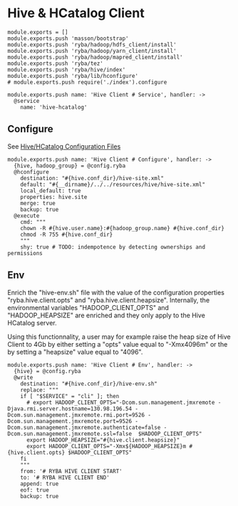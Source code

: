 
# Hive & HCatalog Client

    module.exports = []
    module.exports.push 'masson/bootstrap'
    module.exports.push 'ryba/hadoop/hdfs_client/install'
    module.exports.push 'ryba/hadoop/yarn_client/install'
    module.exports.push 'ryba/hadoop/mapred_client/install'
    module.exports.push 'ryba/tez'
    module.exports.push 'ryba/hive/index'
    module.exports.push 'ryba/lib/hconfigure'
    # module.exports.push require('./index').configure

    module.exports.push name: 'Hive Client # Service', handler: ->
      @service
        name: 'hive-hcatalog'

## Configure

See [Hive/HCatalog Configuration Files](http://docs.hortonworks.com/HDPDocuments/HDP1/HDP-1.3.2/bk_installing_manually_book/content/rpm-chap6-3.html)

    module.exports.push name: 'Hive Client # Configure', handler: ->
      {hive, hadoop_group} = @config.ryba
      @hconfigure
        destination: "#{hive.conf_dir}/hive-site.xml"
        default: "#{__dirname}/../../resources/hive/hive-site.xml"
        local_default: true
        properties: hive.site
        merge: true
        backup: true
      @execute
        cmd: """
        chown -R #{hive.user.name}:#{hadoop_group.name} #{hive.conf_dir}
        chmod -R 755 #{hive.conf_dir}
        """
        shy: true # TODO: indempotence by detecting ownerships and permissions 

## Env

Enrich the "hive-env.sh" file with the value of the configuration properties
"ryba.hive.client.opts" and "ryba.hive.client.heapsize". Internally, the
environmental variables "HADOOP_CLIENT_OPTS" and "HADOOP_HEAPSIZE" are enriched
and they only apply to the Hive HCatalog server.

Using this functionnality, a user may for example raise the heap size of Hive
Client to 4Gb by either setting a "opts" value equal to "-Xmx4096m" or the 
by setting a "heapsize" value equal to "4096".

    module.exports.push name: 'Hive Client # Env', handler: ->
      {hive} = @config.ryba
      @write
        destination: "#{hive.conf_dir}/hive-env.sh"
        replace: """
        if [ "$SERVICE" = "cli" ]; then
          # export HADOOP_CLIENT_OPTS="-Dcom.sun.management.jmxremote -Djava.rmi.server.hostname=130.98.196.54 -Dcom.sun.management.jmxremote.rmi.port=9526 -Dcom.sun.management.jmxremote.port=9526 -Dcom.sun.management.jmxremote.authenticate=false -Dcom.sun.management.jmxremote.ssl=false  $HADOOP_CLIENT_OPTS"
          export HADOOP_HEAPSIZE="#{hive.client.heapsize}"
          export HADOOP_CLIENT_OPTS="-Xmx${HADOOP_HEAPSIZE}m #{hive.client.opts} $HADOOP_CLIENT_OPTS"
        fi
        """
        from: '# RYBA HIVE CLIENT START'
        to: '# RYBA HIVE CLIENT END'
        append: true
        eof: true
        backup: true


      

  
